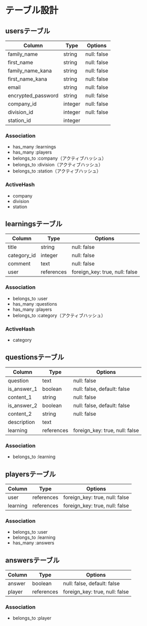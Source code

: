 # テーブル設計

## usersテーブル

| Column                | Type     | Options     | 
| --------------------- | -------- | ----------- | 
| family_name           | string   | null: false | 
| first_name            | string   | null: false | 
| family_name_kana      | string   | null: false | 
| first_name_kana       | string   | null: false | 
| email                 | string   | null: false | 
| encrypted_password    | string   | null: false | 
| company_id            | integer  | null: false | 
| division_id           | integer  | null: false | 
| station_id            | integer  |             | 

### Association
- has_many :learnings
- has_many :players
- belongs_to :company（アクティブハッシュ）
- belongs_to :division（アクティブハッシュ）
- belongs_to :station（アクティブハッシュ）

### ActiveHash
- company
- division
- station


## learningsテーブル

| Column      | Type       | Options                        | 
| ----------- | ---------- | ------------------------------ | 
| title       | string     | null: false                    | 
| category_id | integer    | null: false                    | 
| comment     | text       | null: false                    | 
| user        | references | foreign_key: true, null: false | 

### Association
- belongs_to :user
- has_many :questions
- has_many :players
- belongs_to :category（アクティブハッシュ）

### ActiveHash
- category


## questionsテーブル

| Column         | Type       | Options                        | 
| -------------- | ---------- | ------------------------------ | 
| question       | text       | null: false                    | 
| is_answer_1    | boolean    | null: false, default: false    | 
| content_1      | string     | null: false                    | 
| is_answer_2    | boolean    | null: false, default: false    | 
| content_2      | string     | null: false                    | 
| description    | text       |                                | 
| learning       | references | foreign_key: true, null: false | 

### Association
- belongs_to :learning


## playersテーブル

| Column   | Type       | Options                        | 
| -------- | ---------- | ------------------------------ | 
| user     | references | foreign_key: true, null: false | 
| learning | references | foreign_key: true, null: false | 

### Association
- belongs_to :user
- belongs_to :learning
- has_many :answers


## answersテーブル

| Column | Type       | Options                        | 
| ------ | ---------- | ------------------------------ | 
| answer | boolean    | null: false, default: false    | 
| player | references | foreign_key: true, null: false | 

### Association
- belongs_to :player
